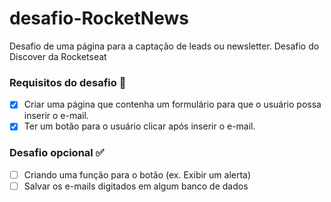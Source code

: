 # desafio-RocketNews
 Desafio de uma página para a captação de leads ou newsletter. Desafio do Discover da Rocketseat

### Requisitos do desafio :rocket:
- [x] Criar uma página que contenha um formulário para que o usuário possa inserir o e-mail.
- [x] Ter um botão para o usuário clicar após inserir o e-mail.

### Desafio opcional :white_check_mark:
- [ ] Criando uma função para o botão (ex. Exibir um alerta)
- [ ] Salvar os e-mails digitados em algum banco de dados
